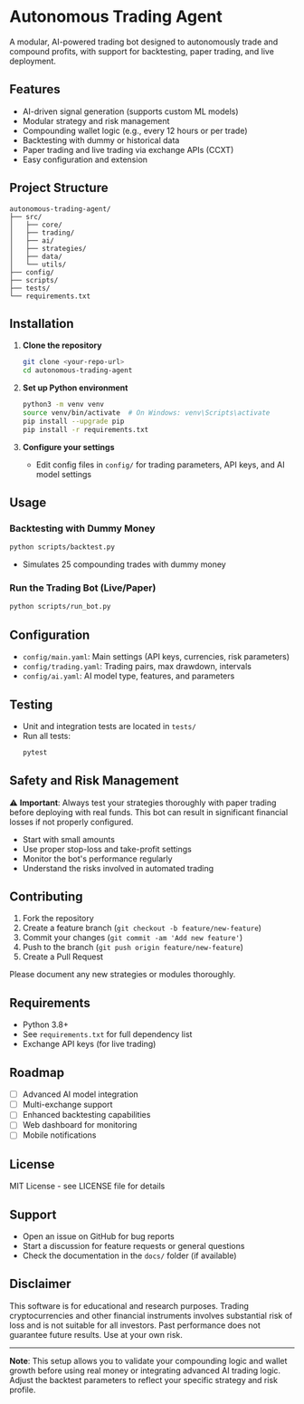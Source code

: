 # Autonomous Trading Agent

A modular, AI-powered trading bot designed to autonomously trade and compound profits, with support for backtesting, paper trading, and live deployment.

## Features

- AI-driven signal generation (supports custom ML models)
- Modular strategy and risk management
- Compounding wallet logic (e.g., every 12 hours or per trade)
- Backtesting with dummy or historical data
- Paper trading and live trading via exchange APIs (CCXT)
- Easy configuration and extension

## Project Structure

```
autonomous-trading-agent/
├── src/
│   ├── core/
│   ├── trading/
│   ├── ai/
│   ├── strategies/
│   ├── data/
│   └── utils/
├── config/
├── scripts/
├── tests/
└── requirements.txt
```

## Installation

1. **Clone the repository**
   ```bash
   git clone <your-repo-url>
   cd autonomous-trading-agent
   ```

2. **Set up Python environment**
   ```bash
   python3 -m venv venv
   source venv/bin/activate  # On Windows: venv\Scripts\activate
   pip install --upgrade pip
   pip install -r requirements.txt
   ```

3. **Configure your settings**
   - Edit config files in `config/` for trading parameters, API keys, and AI model settings

## Usage

### Backtesting with Dummy Money
```bash
python scripts/backtest.py
```
- Simulates 25 compounding trades with dummy money

### Run the Trading Bot (Live/Paper)
```bash
python scripts/run_bot.py
```

## Configuration

- `config/main.yaml`: Main settings (API keys, currencies, risk parameters)
- `config/trading.yaml`: Trading pairs, max drawdown, intervals
- `config/ai.yaml`: AI model type, features, and parameters

## Testing

- Unit and integration tests are located in `tests/`
- Run all tests:
  ```bash
  pytest
  ```

## Safety and Risk Management

⚠️ **Important**: Always test your strategies thoroughly with paper trading before deploying with real funds. This bot can result in significant financial losses if not properly configured.

- Start with small amounts
- Use proper stop-loss and take-profit settings
- Monitor the bot's performance regularly
- Understand the risks involved in automated trading

## Contributing

1. Fork the repository
2. Create a feature branch (`git checkout -b feature/new-feature`)
3. Commit your changes (`git commit -am 'Add new feature'`)
4. Push to the branch (`git push origin feature/new-feature`)
5. Create a Pull Request

Please document any new strategies or modules thoroughly.

## Requirements

- Python 3.8+
- See `requirements.txt` for full dependency list
- Exchange API keys (for live trading)

## Roadmap

- [ ] Advanced AI model integration
- [ ] Multi-exchange support
- [ ] Enhanced backtesting capabilities
- [ ] Web dashboard for monitoring
- [ ] Mobile notifications

## License

MIT License - see LICENSE file for details

## Support

- Open an issue on GitHub for bug reports
- Start a discussion for feature requests or general questions
- Check the documentation in the `docs/` folder (if available)

## Disclaimer

This software is for educational and research purposes. Trading cryptocurrencies and other financial instruments involves substantial risk of loss and is not suitable for all investors. Past performance does not guarantee future results. Use at your own risk.

---

**Note**: This setup allows you to validate your compounding logic and wallet growth before using real money or integrating advanced AI trading logic. Adjust the backtest parameters to reflect your specific strategy and risk profile.